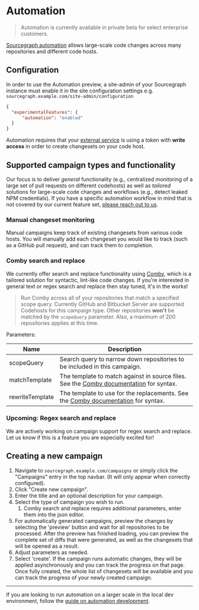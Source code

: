 # Automation

> Automation is currently available in private beta for select enterprise customers.

[Sourcegraph automation](https://about.sourcegraph.com/product/automation) allows large-scale code changes across many repositories and different code hosts.

## Configuration

In order to use the Automation preview, a site-admin of your Sourcegraph instance must enable it in the site configuration settings e.g. `sourcegraph.example.com/site-admin/configuration`

```json
{
  "experimentalFeatures": {
      "automation": "enabled"
  }
}
```

Automation requires that your [external service](../admin/external_service.md) is using a token with **write access** in order to create changesets on your code host.

## Supported campaign types and functionality

Our focus is to deliver _general_ functionality (e.g., centralized monitoring of a large set of pull requests on different codehosts) as well as _tailored_ solutions for large-scale code changes and workflows (e.g., detect leaked NPM credentials). If you have a specific automation workflow in mind that is not covered by our current feature set, [please reach out to us](support@sourcegraph.com).

### Manual changeset monitoring

Manual campaigns keep track of existing changesets from various code hosts. You will manually add each changeset you would like to track (such as a GitHub pull request), and can track them to completion.

### Comby search and replace

We currently offer search and replace functionality using [Comby](https://comby.dev), which is a tailored solution for syntactic, lint-like code changes. If you're interested in general text or regex search and replace then stay tuned, it's in the works!

> Run Comby across all of your repositories that match a specified scope query. Currently GitHub and Bitbucket Server are supported Codehosts for this campaign type. Other repositories **won't** be matched by the `scopeQuery` parameter. Also, a maximum of 200 repositories applies at this time.

Parameters:

| Name            | Description                                                                                    |
| --------------- | ---------------------------------------------------------------------------------------------- |
| scopeQuery      | Search query to narrow down repositories to be included in this campaign.                            |
| matchTemplate   | The template to match against in source files. See the [Comby documentation](https://comby.dev/#match-syntax) for syntax. |
| rewriteTemplate | The template to use for the replacements. See the [Comby documentation](https://comby.dev/#match-syntax) for syntax.      |

### Upcoming: Regex search and replace

We are actively working on campaign support for regex search and replace. Let us know if this is a feature you are especially excited for!

## Creating a new campaign

1. Navigate to `sourcegraph.example.com/campaigns` or simply click the "Campaigns" entry in the top navbar. (It will only appear when correctly configured).
1. Click "Create new campaign".
1. Enter the title and an optional description for your campaign.
1. Select the type of campaign you wish to run.
   1. Comby search and replace requires additional parameters, enter them into the json editor.
1. For automatically generated campaigns, preview the changes by selecting the 'preview' button and wait for all repositories to be processed. After the preview has finished loading, you can preview the complete set of diffs that were generated, as well as the changesets that will be opened as a result.
1. Adjust parameters as needed.
1. Select 'create'. If the campaign runs automatic changes, they will be applied asynchronously and you can track the progress on that page. Once fully created, the whole list of changesets will be available and you can track the progress of your newly created campaign.

---

If you are looking to run automation on a larger scale in the local dev environment, follow the [guide on automation development](../dev/automation_development.md).
